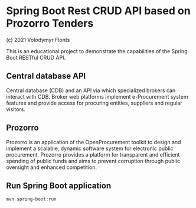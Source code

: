 # Spring Boot Rest CRUD API based on Prozorro Tenders

(c) 2021 Volodymyr Flonts

This is an educational project to demonstrate the capabilities of the Spring Boot 
RESTful CRUD API.


## Central database API

Central database (CDB) and an API via which specialized brokers can 
interact with CDB. Broker web platforms implement e-Procurement system 
features and provide access for procuring entities, suppliers and regular visitors. 


## Prozorro

Prozorro is an application of the OpenProcurement toolkit to design and 
implement a scalable, dynamic software system for electronic public 
procurement. Prozorro provides a platform for transparent and efficient 
spending of public funds and aims to prevent corruption through public 
oversight and enhanced competition.


## Run Spring Boot application
```
mvn spring-boot:run
```

